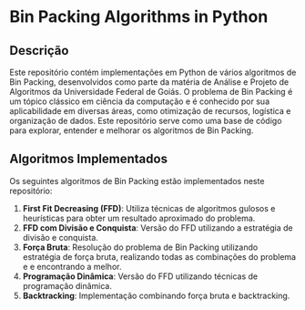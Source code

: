 # Bin Packing Algorithms in Python

## Descrição

Este repositório contém implementações em Python de vários algoritmos de Bin Packing, desenvolvidos como parte da matéria de Análise e Projeto de Algoritmos da Universidade Federal de Goiás. O problema de Bin Packing é um tópico clássico em ciência da computação e é conhecido por sua aplicabilidade em diversas áreas, como otimização de recursos, logística e organização de dados. Este repositório serve como uma base de código para explorar, entender e melhorar os algoritmos de Bin Packing.

## Algoritmos Implementados

Os seguintes algoritmos de Bin Packing estão implementados neste repositório:

1. **First Fit Decreasing (FFD)**: Utiliza técnicas de algoritmos gulosos e heurísticas para obter um resultado aproximado do problema.
2. **FFD com Divisão e Conquista**: Versão do FFD utilizando a estratégia de divisão e conquista.
3. **Força Bruta**: Resolução do problema de Bin Packing utilizando estratégia de força bruta, realizando todas as combinações do problema e e encontrando a melhor.
4. **Programação Dinâmica**: Versão do FFD utilizando técnicas de programação dinâmica.
5. **Backtracking**: Implementação combinando força bruta e backtracking.
